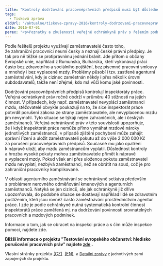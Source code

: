 ```yaml
---
title: "Kontroly dodržování pracovněprávních předpisů musí být důsledné"
tags:
  - Tisková zpráva
oldUrl: "/aktualne/tiskove-zpravy-2016/kontroly-dodrzovani-pracovnepravnich-predpisu-musi-byt-dusledne"
date: 2016-07-01
perex: "<p>Poznatky a zkušenosti veřejné ochránkyně práv s řešením podnětů v oblasti pracovněprávních vztahů se uplatnily v rámci projektu „Testování evropského občanství: hledisko porušování pracovních práv“, realizovaného Multikulturním centrem Praha. Projekt se sice zaměřil na prověření dodržování rovných podmínek pro pracovníky ze států Evropské unie, ale s obdobnými problémy se setkávají i někteří čeští zaměstnanci. Je proto třeba, aby dohled nad dodržováním právních předpisů byl systematický a důsledný.</p>"
---
```


<!-- imported from the old website -->

<p>Podle řešitelů projektu využívají zaměstnavatelé často toho, že zahraniční pracovníci neumí česky a neznají české právní předpisy. Je tak pro ně těžké se protiprávnímu jednání bránit. Jde přitom o občany Evropské unie, například z Rumunska, Bulharska, kteří vykonávají práci často bez zdravotního a sociálního pojištění, bez písemné pracovní smlouvy a mnohdy i bez vyplacené mzdy. Problémy působí i tzv. zastřené agenturní zaměstnávání, kdy je cizinec zaměstnán někdy i přes několik úrovní subdodavatelů, takže není zřejmé, kdo má vůči komu jaké povinnosti.</p> <p>Dodržování pracovněprávních předpisů kontrolují inspektoráty práce. Veřejná ochránkyně práv ročně obdrží v průměru 40 stížností na jejich činnost. V případech, kdy např. zaměstnavatel nevyplácí zaměstnanci mzdu, stěžovatelé obvykle poukazují na to, že sice inspektorát práce potvrdil porušení zákona ze strany zaměstnavatele, ale nevyplacenou mzdu jim nevymohl. Tyto situace se týkají nejen zahraničních, ale i českých zaměstnanců. Veřejná ochránkyně práv v této souvislosti upozorňuje, že i když inspektorát práce nemůže přímo vymáhat mzdové nároky jednotlivých zaměstnanců, v případě zjištění pochybení může zahájit správní řízení a uložit zaměstnavateli pokutu až do výše 2 000 000 Kč za porušení pracovněprávních předpisů. Současně mu jako opatření k nápravě uloží, aby mzdu zaměstnancům vyplatil. Důslednost kontroly a hrozba vysoké pokuty mohou zaměstnavatele přimět k nápravě a vyplacení mzdy. Pokud však ani přes uloženou pokutu zaměstnavatel mzdu nevyplatí, nezbývá zaměstnanci, než se obrátit na soud, což je pro zahraniční pracovníky komplikované.</p> <p>V oblasti agenturního zaměstnávání se ochránkyně setkává především s problémem nerovného odměňování kmenových a agenturních zaměstnanců. Netýká se jen cizinců, ale jak ochránkyně již dříve upozorňovala, do podobné situace se dostávají například lidé se zdravotním postižením, kteří jsou rovněž často zaměstnávání prostřednictvím agentur práce. I zde je podle ochránkyně nutná systematická kontrolní činnost inspektorátů práce zaměřená mj. na dodržování povinnosti srovnatelných pracovních a mzdových podmínek.</p><p>Informace o tom, jak se obracet na inspekci práce a s čím může inspekce pomoci, najdete zde.</p><p><b>Bližší informace o projektu &quot;Testování evropského občanství: hledisko porušování pracovních práv&quot; najdete <a title="Otevření do nového okna" href="http://migrationonline.cz/Labcit_info_template.pdf" target="_blank">zde</a> .</b></p> <p>Vlastní stránky projektu <a title="Otevření do nového okna" href="http://migraceonline.cz/cz/o-migracionline/projekty/testing-eu-citizenship-as-labour-citizenship-from-cases-of-labour-rights-violations-to-a-strengthened-labour-rights-regime" target="_blank">(CZ)</a>  <a title="Otevření do nového okna" href="http://www.migrationonline.cz/en/about-us/current-projects/testing-eu-citizenship-as-labour-citizenship-from-cases-of-labour-rights-violations-to-a-strengthened-labour-rights-regime" target="_blank">(EN)</a>  a <a href="http://www.migrationonline.cz/en/e-library/social-standards-at-risk-making-the-case-for-labour-citizenship-in-europe" style="font-size: 12.8px;">Detailní zprávy</a><span style="font-size: 12.8px;"> z jednotlivých zemí zapojených do projektu.</span></p>

